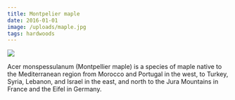 ```yaml
---
title: Montpelier maple
date: 2016-01-01
image: /uploads/maple.jpg
tags: hardwoods
---
```


![](/uploads/maple.jpg)

Acer monspessulanum (Montpellier maple) is a species of maple native to the Mediterranean region from Morocco and Portugal in the west, to Turkey, Syria, Lebanon, and Israel in the east, and north to the Jura Mountains in France and the Eifel in Germany.
